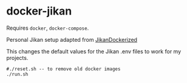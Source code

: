 # docker-jikan 

Requires `docker`, `docker-compose`.

Personal Jikan setup adapted from [JikanDockerized](https://github.com/zunjae/JikanDockerized)

This changes the default values for the Jikan .env files to work for my projects.

```
#./reset.sh -- to remove old docker images
./run.sh
```
